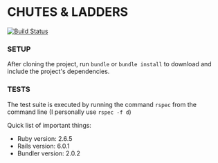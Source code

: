 # CHUTES & LADDERS

[![Build Status](https://travis-ci.org/BryceGraves/chutes-and-ladders.svg?branch=develop)](https://travis-ci.org/BryceGraves/chutes-and-ladders)

### SETUP
After cloning the project, run `bundle` or `bundle install`
to download and include the project's dependencies.

### TESTS
The test suite is executed by running the command `rspec` from the command line (I personally use `rspec -f d`)

Quick list of important things:

* Ruby version: 2.6.5
* Rails version: 6.0.1
* Bundler version: 2.0.2
